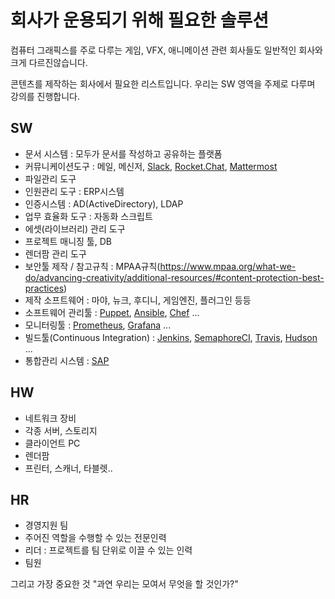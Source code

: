 # 회사가 운용되기 위해 필요한 솔루션
컴퓨터 그래픽스를 주로 다루는 게임, VFX, 애니메이션 관련 회사들도 일반적인 회사와 크게 다르진않습니다.

콘텐츠를 제작하는 회사에서 필요한 리스트입니다. 우리는 SW 영역을  주제로 다루며 강의를 진행합니다.

## SW
- 문서 시스템 : 모두가 문서를 작성하고 공유하는 플랫폼
- 커뮤니케이션도구 : 메일, 메신저, [Slack](https://slack.com), [Rocket.Chat](https://rocket.chat), [Mattermost](https://www.mattermost.org)
- 파일관리 도구
- 인원관리 도구 : ERP시스템
- 인증시스템 : AD(ActiveDirectory), LDAP
- 업무 효율화 도구 : 자동화 스크립트
- 에셋(라이브러리) 관리 도구
- 프로젝트 매니징 툴, DB
- 렌더팜 관리 도구
- 보안툴 제작 / 참고규칙 : MPAA규칙(https://www.mpaa.org/what-we-do/advancing-creativity/additional-resources/#content-protection-best-practices)
- 제작 소프트웨어 : 마야, 뉴크, 후디니, 게임엔진, 플러그인 등등
- 소프트웨어 관리툴 : [Puppet](https://puppet.com), [Ansible](https://www.ansible.com), [Chef](https://www.chef.io) ...
- 모니터링툴 : [Prometheus](https://prometheus.io), [Grafana](https://grafana.com) ...
- 빌드툴(Continuous Integration) : [Jenkins](https://jenkins.io), [SemaphoreCI](https://semaphoreci.com), [Travis](https://travis-ci.org), [Hudson](http://hudson-ci.org) ...
- 통합관리 시스템 : [SAP](https://www.sap.com/korea/index.html)

## HW
- 네트워크 장비
- 각종 서버, 스토리지
- 클라이언트 PC
- 렌더팜
- 프린터, 스캐너, 타블렛..

## HR
- 경영지원 팀
- 주어진 역할을 수행할 수 있는 전문인력
- 리더 : 프로젝트를 팀 단위로 이끌 수 있는 인력
- 팀원

그리고 가장 중요한 것 "과연 우리는 모여서 무엇을 할 것인가?"